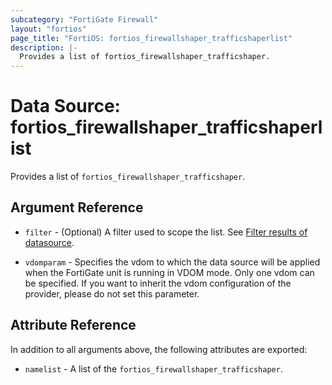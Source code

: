 ```yaml
---
subcategory: "FortiGate Firewall"
layout: "fortios"
page_title: "FortiOS: fortios_firewallshaper_trafficshaperlist"
description: |-
  Provides a list of fortios_firewallshaper_trafficshaper.
---
```


# Data Source: fortios_firewallshaper_trafficshaperlist
Provides a list of `fortios_firewallshaper_trafficshaper`.

## Argument Reference

* `filter` - (Optional) A filter used to scope the list. See [Filter results of datasource](https://registry.terraform.io/providers/fortinetdev/fortios/latest/docs/guides/fgt_filter).

* `vdomparam` - Specifies the vdom to which the data source will be applied when the FortiGate unit is running in VDOM mode. Only one vdom can be specified. If you want to inherit the vdom configuration of the provider, please do not set this parameter.

## Attribute Reference

In addition to all arguments above, the following attributes are exported:

* `namelist` -  A list of the `fortios_firewallshaper_trafficshaper`.

